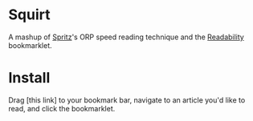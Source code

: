 # Squirt

A mashup of [Spritz](http://spritzinc.com)'s ORP speed reading technique and the [Readability](www.readability.com) bookmarklet.

# Install

Drag [this link] to your bookmark bar, navigate to an article you'd like to read, and click the bookmarklet.
